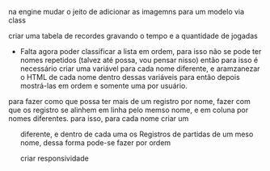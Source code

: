 na engine mudar o jeito de adicionar as imagemns para um modelo via class

criar uma tabela de recordes gravando o tempo e a quantidade de jogadas
- Falta agora poder classificar a lista em ordem, para isso não se pode  ter nomes repetidos (talvez até possa, vou pensar nisso) então para isso é necessário criar uma variável para cada nome diferente, e aramzanezar o HTML de cada nome dentro dessas variáveis para então depois mostrá-las em ordem e somente uma por usuário.

para fazer como que possa ter mais de um registro por nome, fazer com que os registro se alinhem em linha pelo memso nome, e em coluna por nomes diferentes. para isso, para cada nome criar um <ol> diferente, e dentro de cada uma os Registros de partidas de um meso nome, dessa forma pode-se fazer por ordem

criar responsividade

